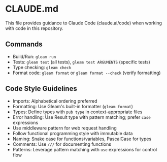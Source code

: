# CLAUDE.md

This file provides guidance to Claude Code (claude.ai/code) when working with code in this repository.

## Commands
- Build/Run: `gleam run`
- Tests: `gleam test` (all tests), `gleam test ARGUMENTS` (specific tests)
- Type checking: `gleam check`
- Format code: `gleam format` or `gleam format --check` (verify formatting)

## Code Style Guidelines
- Imports: Alphabetical ordering preferred
- Formatting: Use Gleam's built-in formatter (`gleam format`)
- Types: Define types with `pub type` in context-appropriate files
- Error handling: Use Result type with pattern matching; prefer `case` expressions
- Use middleware pattern for web request handling
- Follow functional programming style with immutable data
- Naming: Snake case for functions/variables, PascalCase for types
- Comments: Use `///` for documenting functions
- Patterns: Leverage pattern matching with `use` expressions for control flow